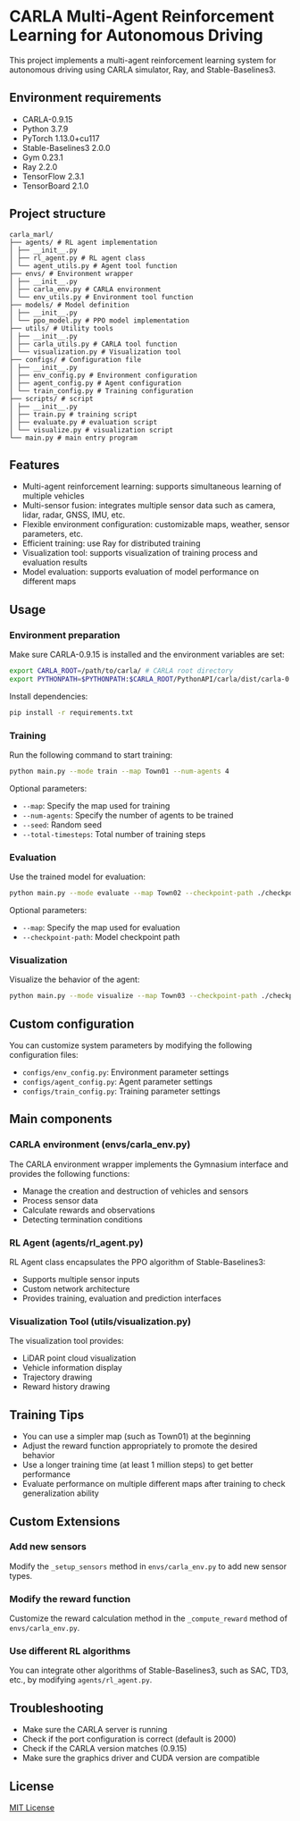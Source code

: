 # CARLA Multi-Agent Reinforcement Learning for Autonomous Driving

This project implements a multi-agent reinforcement learning system for autonomous driving using CARLA simulator, Ray, and Stable-Baselines3.

## Environment requirements

- CARLA-0.9.15
- Python 3.7.9
- PyTorch 1.13.0+cu117
- Stable-Baselines3 2.0.0
- Gym 0.23.1
- Ray 2.2.0
- TensorFlow 2.3.1
- TensorBoard 2.1.0

## Project structure

```
carla_marl/
├── agents/ # RL agent implementation
│ ├── __init__.py
│ ├── rl_agent.py # RL agent class
│ └── agent_utils.py # Agent tool function
├── envs/ # Environment wrapper
│ ├── __init__.py
│ ├── carla_env.py # CARLA environment
│ └── env_utils.py # Environment tool function
├── models/ # Model definition
│ ├── __init__.py
│ └── ppo_model.py # PPO model implementation
├── utils/ # Utility tools
│ ├── __init__.py
│ ├── carla_utils.py # CARLA tool function
│ └── visualization.py # Visualization tool
├── configs/ # Configuration file
│ ├── __init__.py
│ ├── env_config.py # Environment configuration
│ ├── agent_config.py # Agent configuration
│ └── train_config.py # Training configuration
├── scripts/ # script
│ ├── __init__.py
│ ├── train.py # training script
│ ├── evaluate.py # evaluation script
│ └── visualize.py # visualization script
└── main.py # main entry program
```

## Features

- Multi-agent reinforcement learning: supports simultaneous learning of multiple vehicles
- Multi-sensor fusion: integrates multiple sensor data such as camera, lidar, radar, GNSS, IMU, etc.
- Flexible environment configuration: customizable maps, weather, sensor parameters, etc.
- Efficient training: use Ray for distributed training
- Visualization tool: supports visualization of training process and evaluation results
- Model evaluation: supports evaluation of model performance on different maps

## Usage

### Environment preparation

Make sure CARLA-0.9.15 is installed and the environment variables are set:

```bash
export CARLA_ROOT=/path/to/carla/ # CARLA root directory
export PYTHONPATH=$PYTHONPATH:$CARLA_ROOT/PythonAPI/carla/dist/carla-0.9.15-py3.7-linux-x86_64.egg
```

Install dependencies:

```bash
pip install -r requirements.txt
```

### Training

Run the following command to start training:

```bash
python main.py --mode train --map Town01 --num-agents 4
```

Optional parameters:
- `--map`: Specify the map used for training
- `--num-agents`: Specify the number of agents to be trained
- `--seed`: Random seed
- `--total-timesteps`: Total number of training steps

### Evaluation

Use the trained model for evaluation:

```bash
python main.py --mode evaluate --map Town02 --checkpoint-path ./checkpoints/final_model
```

Optional parameters:
- `--map`: Specify the map used for evaluation
- `--checkpoint-path`: Model checkpoint path

### Visualization

Visualize the behavior of the agent:

```bash
python main.py --mode visualize --map Town03 --checkpoint-path ./checkpoints/final_model
```

## Custom configuration

You can customize system parameters by modifying the following configuration files:

- `configs/env_config.py`: Environment parameter settings
- `configs/agent_config.py`: Agent parameter settings
- `configs/train_config.py`: Training parameter settings

## Main components

### CARLA environment (envs/carla_env.py)

The CARLA environment wrapper implements the Gymnasium interface and provides the following functions:
- Manage the creation and destruction of vehicles and sensors
- Process sensor data
- Calculate rewards and observations
- Detecting termination conditions

### RL Agent (agents/rl_agent.py)

RL Agent class encapsulates the PPO algorithm of Stable-Baselines3:
- Supports multiple sensor inputs
- Custom network architecture
- Provides training, evaluation and prediction interfaces

### Visualization Tool (utils/visualization.py)

The visualization tool provides:
- LiDAR point cloud visualization
- Vehicle information display
- Trajectory drawing
- Reward history drawing

## Training Tips

- You can use a simpler map (such as Town01) at the beginning
- Adjust the reward function appropriately to promote the desired behavior
- Use a longer training time (at least 1 million steps) to get better performance
- Evaluate performance on multiple different maps after training to check generalization ability

## Custom Extensions

### Add new sensors

Modify the `_setup_sensors` method in `envs/carla_env.py` to add new sensor types.

### Modify the reward function

Customize the reward calculation method in the `_compute_reward` method of `envs/carla_env.py`.

### Use different RL algorithms

You can integrate other algorithms of Stable-Baselines3, such as SAC, TD3, etc., by modifying `agents/rl_agent.py`.

## Troubleshooting

- Make sure the CARLA server is running
- Check if the port configuration is correct (default is 2000)
- Check if the CARLA version matches (0.9.15)
- Make sure the graphics driver and CUDA version are compatible

## License

[MIT License](LICENSE)
